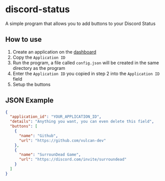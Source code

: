 # discord-status
A simple program that allows you to add buttons to your Discord Status

## How to use
1. Create an application on the [dashboard](https://discordapp.com/developers/applications)
2. Copy the `Application ID`
3. Run the program, a file called `config.json` will be created in the same directory as the program
4. Enter the `Application ID` you copied in step 2 into the `Application ID` field
5. Setup the buttons

## JSON Example
```json
{
  "application_id": "YOUR_APPLICATION_ID",
  "details": "Anything you want, you can even delete this field",
  "buttons": [
    {
      "name": "Github",
      "url": "https://github.com/vulcan-dev"
    },
    {
      "name": "SurrounDead Game",
      "url": "https://discord.com/invite/surroundead"
    }
  ]
}
```